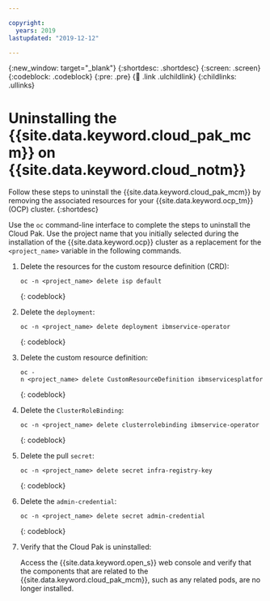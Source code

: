 ```yaml
---

copyright:
  years: 2019
lastupdated: "2019-12-12"

---
```


{:new_window: target="_blank"}
{:shortdesc: .shortdesc}
{:screen: .screen}
{:codeblock: .codeblock}
{:pre: .pre}
{:child: .link .ulchildlink}
{:childlinks: .ullinks}

# Uninstalling the {{site.data.keyword.cloud_pak_mcm}} on {{site.data.keyword.cloud_notm}}

Follow these steps to uninstall the {{site.data.keyword.cloud_pak_mcm}} by removing the associated resources for your {{site.data.keyword.ocp_tm}} (OCP) cluster.
{:shortdesc}

Use the `oc` command-line interface to complete the steps to uninstall the Cloud Pak. Use the project name that you initially selected during the installation of the {{site.data.keyword.ocp}} cluster as a replacement for the `<project_name>` variable in the following commands.

1. Delete the resources for the custom resource definition (CRD):
    ```
    oc -n <project_name> delete isp default
    ```
    {: codeblock}

2. Delete the `deployment`:
    ```
    oc -n <project_name> delete deployment ibmservice-operator
    ```
    {: codeblock}

3. Delete the custom resource definition:
    ```
    oc -n <project_name> delete CustomResourceDefinition ibmservicesplatforms.operator.ibm.com
    ```
    {: codeblock}

4. Delete the `ClusterRoleBinding`:
    ```
    oc -n <project_name> delete clusterrolebinding ibmservice-operator
    ```
    {: codeblock}

5. Delete the pull `secret`:
    ```
    oc -n <project_name> delete secret infra-registry-key
    ```
    {: codeblock}

6. Delete the `admin-credential`:
    ```
    oc -n <project_name> delete secret admin-credential
    ```
    {: codeblock}

7. Verify that the Cloud Pak is uninstalled:

   Access the {{site.data.keyword.open_s}} web console and verify that the components that are related to the {{site.data.keyword.cloud_pak_mcm}}, such as any related pods, are no longer installed.
